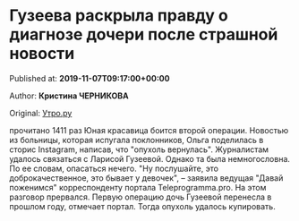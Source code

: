 
# Гузеева раскрыла правду о диагнозе дочери после страшной новости

Published at: **2019-11-07T09:17:00+00:00**

Author: **Кристина ЧЕРНИКОВА**

Original: [Утро.ру](https://utro.ru/showbiz/2019/11/07/1423650.shtml)

прочитано 1411 раз
Юная красавица боится второй операции.
Новостью из больницы, которая испугала поклонников, Ольга поделилась в сторис Instagram, написав, что "опухоль вернулась". Журналистам удалось связаться с Ларисой Гузеевой. Однако та была немногословна. По ее словам, опасаться нечего.
"Ну послушайте, это доброкачественное, это бывает у девочек", – заявила ведущая "Давай поженимся" корреспонденту портала Teleprogramma.pro.
На этом разговор прервался.
Первую операцию дочь Гузеевой перенесла в прошлом году, отмечает портал. Тогда опухоль удалось купировать.

